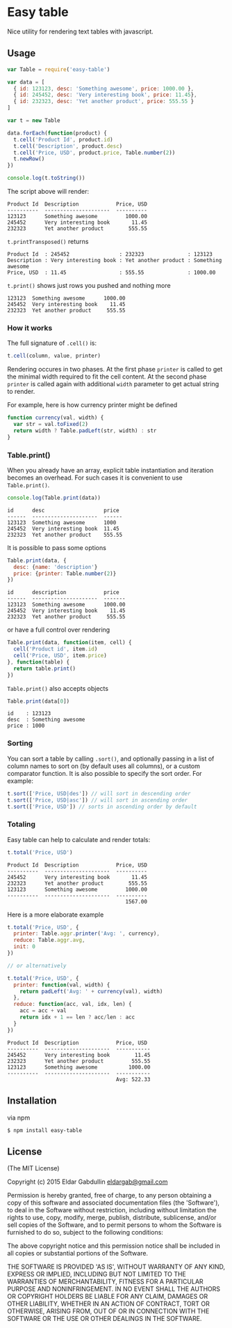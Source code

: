 # Easy table

Nice utility for rendering text tables with javascript.

## Usage

```javascript
var Table = require('easy-table')

var data = [
  { id: 123123, desc: 'Something awesome', price: 1000.00 },
  { id: 245452, desc: 'Very interesting book', price: 11.45},
  { id: 232323, desc: 'Yet another product', price: 555.55 }
]

var t = new Table

data.forEach(function(product) {
  t.cell('Product Id', product.id)
  t.cell('Description', product.desc)
  t.cell('Price, USD', product.price, Table.number(2))
  t.newRow()
})

console.log(t.toString())
```

The script above will render:

```
Product Id  Description            Price, USD
----------  ---------------------  ----------
123123      Something awesome         1000.00
245452      Very interesting book       11.45
232323      Yet another product        555.55
```

`t.printTransposed()` returns

```
Product Id  : 245452                : 232323              : 123123
Description : Very interesting book : Yet another product : Something awesome
Price, USD  : 11.45                 : 555.55              : 1000.00
```

`t.print()` shows just rows you pushed and nothing more

```
123123  Something awesome      1000.00
245452  Very interesting book    11.45
232323  Yet another product     555.55
```

### How it works

The full signature of `.cell()` is:

```javascript
t.cell(column, value, printer)
```

Rendering occures in two phases. At the first phase `printer`
is called to get the minimal width required to fit the cell content.
At the second phase `printer` is called again with
additional `width` parameter to get actual string to render.

For example, here is how currency printer might be defined

``` javascript
function currency(val, width) {
  var str = val.toFixed(2)
  return width ? Table.padLeft(str, width) : str
}
```

### Table.print()

When you already have an array, explicit table instantiation and iteration
becomes an overhead. For such cases it is convenient to use `Table.print()`.

``` javascript
console.log(Table.print(data))
```

```
id      desc                   price
------  ---------------------  ------
123123  Something awesome      1000
245452  Very interesting book  11.45
232323  Yet another product    555.55
```

It is possible to pass some options

``` javascript
Table.print(data, {
  desc: {name: 'description'}
  price: {printer: Table.number(2)}
})
```

```
id      description            price
------  ---------------------  -------
123123  Something awesome      1000.00
245452  Very interesting book    11.45
232323  Yet another product     555.55
```

or have a full control over rendering

``` javascript
Table.print(data, function(item, cell) {
  cell('Product id', item.id)
  cell('Price, USD', item.price)
}, function(table) {
  return table.print()
})
```

`Table.print()` also accepts objects

``` javascript
Table.print(data[0])
```

```
id    : 123123
desc  : Something awesome
price : 1000
```

### Sorting

You can sort a table by calling `.sort()`, and optionally passing in a list of
column names to sort on (by default uses all columns), or a custom comparator
function. It is also possible to specify the sort order. For example:

``` javascript
t.sort(['Price, USD|des']) // will sort in descending order
t.sort(['Price, USD|asc']) // will sort in ascending order
t.sort(['Price, USD']) // sorts in ascending order by default
```

### Totaling

Easy table can help to calculate and render totals:

``` javascript
t.total('Price, USD')
```

```
Product Id  Description            Price, USD
----------  ---------------------  ----------
245452      Very interesting book       11.45
232323      Yet another product        555.55
123123      Something awesome         1000.00
----------  ---------------------  ----------
                                      1567.00
```

Here is a more elaborate example

```javascript
t.total('Price, USD', {
  printer: Table.aggr.printer('Avg: ', currency),
  reduce: Table.aggr.avg,
  init: 0
})

// or alternatively

t.total('Price, USD', {
  printer: function(val, width) {
    return padLeft('Avg: ' + currency(val), width)
  },
  reduce: function(acc, val, idx, len) {
    acc = acc + val
    return idx + 1 == len ? acc/len : acc
  }
})
```

```
Product Id  Description            Price, USD
----------  ---------------------  -----------
245452      Very interesting book        11.45
232323      Yet another product         555.55
123123      Something awesome          1000.00
----------  ---------------------  -----------
                                   Avg: 522.33
```

## Installation

via npm

```
$ npm install easy-table
```

## License

(The MIT License)

Copyright (c) 2015 Eldar Gabdullin <eldargab@gmail.com>

Permission is hereby granted, free of charge, to any person obtaining
a copy of this software and associated documentation files (the
'Software'), to deal in the Software without restriction, including
without limitation the rights to use, copy, modify, merge, publish,
distribute, sublicense, and/or sell copies of the Software, and to
permit persons to whom the Software is furnished to do so, subject to
the following conditions:

The above copyright notice and this permission notice shall be
included in all copies or substantial portions of the Software.

THE SOFTWARE IS PROVIDED 'AS IS', WITHOUT WARRANTY OF ANY KIND,
EXPRESS OR IMPLIED, INCLUDING BUT NOT LIMITED TO THE WARRANTIES OF
MERCHANTABILITY, FITNESS FOR A PARTICULAR PURPOSE AND NONINFRINGEMENT.
IN NO EVENT SHALL THE AUTHORS OR COPYRIGHT HOLDERS BE LIABLE FOR ANY
CLAIM, DAMAGES OR OTHER LIABILITY, WHETHER IN AN ACTION OF CONTRACT,
TORT OR OTHERWISE, ARISING FROM, OUT OF OR IN CONNECTION WITH THE
SOFTWARE OR THE USE OR OTHER DEALINGS IN THE SOFTWARE.
